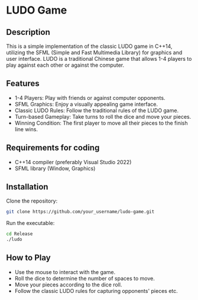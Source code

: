 # LUDO Game
## Description
This is a simple implementation of the classic LUDO game in C++14, utilizing the SFML (Simple and Fast Multimedia Library) for graphics and user interface. LUDO is a traditional Chinese game that allows 1-4 players to play against each other or against the computer.

## Features
- 1-4 Players: Play with friends or against computer opponents.
- SFML Graphics: Enjoy a visually appealing game interface.
- Classic LUDO Rules: Follow the traditional rules of the LUDO game.
- Turn-based Gameplay: Take turns to roll the dice and move your pieces.
- Winning Condition: The first player to move all their pieces to the finish line wins.
## Requirements for coding
- C++14 compiler (preferably Visual Studio 2022)
- SFML library (Window, Graphics)
## Installation
Clone the repository:
``` bash
git clone https://github.com/your_username/ludo-game.git
```
Run the executable:
``` bash
cd Release
./ludo
```
## How to Play
- Use the mouse to interact with the game.
- Roll the dice to determine the number of spaces to move.
- Move your pieces according to the dice roll.
- Follow the classic LUDO rules for capturing opponents' pieces etc.
